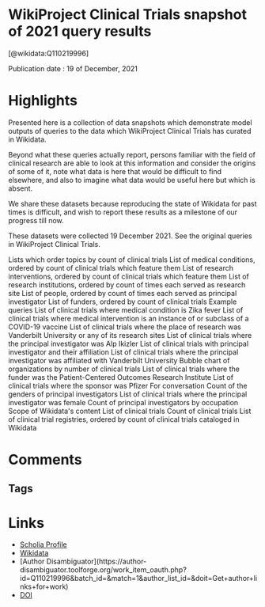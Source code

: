 
WikiProject Clinical Trials snapshot of 2021 query results
==========================================================
  
  [@wikidata:Q110219996]  
  
Publication date : 19 of December, 2021  

# Highlights

Presented here is a collection of data snapshots which demonstrate model outputs of queries to the data which WikiProject Clinical Trials has curated in Wikidata.

Beyond what these queries actually report, persons familiar with the field of clinical research are able to look at this information and consider the origins of some of it, note what data is here that would be difficult to find elsewhere, and also to imagine what data would be useful here but which is absent.

We share these datasets because reproducing the state of Wikidata for past times is difficult, and wish to report these results as a milestone of our progress till now.

These datasets were collected 19 December 2021. See the original queries in WikiProject Clinical Trials.

Lists which order topics by count of clinical trials
List of medical conditions, ordered by count of clinical trials which feature them
List of research interventions, ordered by count of clinical trials which feature them
List of research institutions, ordered by count of times each served as research site
List of people, ordered by count of times each served as principal investigator
List of funders, ordered by count of clinical trials
Example queries
List of clinical trials where medical condition is Zika fever
List of clinical trials where medical intervention is an instance of or subclass of a COVID-19 vaccine
List of clinical trials where the place of research was Vanderbilt University or any of its research sites
List of clinical trials where the principal investigator was Alp Ikizler
List of clinical trials with principal investigator and their affiliation
List of clinical trials where the principal investigator was affiliated with Vanderbilt University
Bubble chart of organizations by number of clinical trials
List of clinical trials where the funder was the Patient-Centered Outcomes Research Institute
List of clinical trials where the sponsor was Pfizer
For conversation
Count of the genders of principal investigators
List of clinical trials where the principal investigator was female
Count of principal investigators by occupation
Scope of Wikidata's content
List of clinical trials
Count of clinical trials
List of clinical trial registries, ordered by count of clinical trials cataloged in Wikidata


# Comments
<!-- Very interesting approach! Maybe I should do the same for cell types. -->
## Tags

# Links
  
 * [Scholia Profile](https://scholia.toolforge.org/work/Q110219996)  
 * [Wikidata](https://www.wikidata.org/wiki/Q110219996)  
 * [Author Disambiguator](https://author-
disambiguator.toolforge.org/work_item_oauth.php?id=Q110219996&batch_id=&match=1&author_list_id=&doit=Get+author+links+for+work)  
 * [DOI](https://doi.org/10.5281/ZENODO.5791462)  
